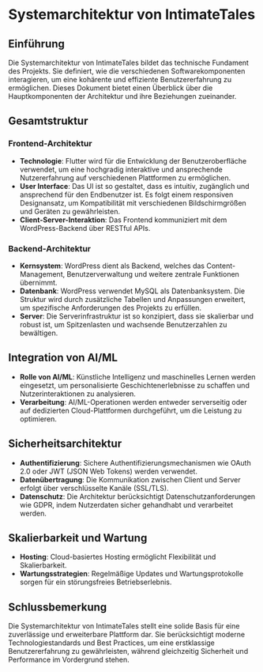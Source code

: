# Systemarchitektur von IntimateTales

## Einführung

Die Systemarchitektur von IntimateTales bildet das technische Fundament des Projekts. Sie definiert, wie die verschiedenen Softwarekomponenten interagieren, um eine kohärente und effiziente Benutzererfahrung zu ermöglichen. Dieses Dokument bietet einen Überblick über die Hauptkomponenten der Architektur und ihre Beziehungen zueinander.

## Gesamtstruktur

### Frontend-Architektur

- **Technologie**: Flutter wird für die Entwicklung der Benutzeroberfläche verwendet, um eine hochgradig interaktive und ansprechende Nutzererfahrung auf verschiedenen Plattformen zu ermöglichen.
- **User Interface**: Das UI ist so gestaltet, dass es intuitiv, zugänglich und ansprechend für den Endbenutzer ist. Es folgt einem responsiven Designansatz, um Kompatibilität mit verschiedenen Bildschirmgrößen und Geräten zu gewährleisten.
- **Client-Server-Interaktion**: Das Frontend kommuniziert mit dem WordPress-Backend über RESTful APIs.

### Backend-Architektur

- **Kernsystem**: WordPress dient als Backend, welches das Content-Management, Benutzerverwaltung und weitere zentrale Funktionen übernimmt.
- **Datenbank**: WordPress verwendet MySQL als Datenbanksystem. Die Struktur wird durch zusätzliche Tabellen und Anpassungen erweitert, um spezifische Anforderungen des Projekts zu erfüllen.
- **Server**: Die Serverinfrastruktur ist so konzipiert, dass sie skalierbar und robust ist, um Spitzenlasten und wachsende Benutzerzahlen zu bewältigen.

## Integration von AI/ML

- **Rolle von AI/ML**: Künstliche Intelligenz und maschinelles Lernen werden eingesetzt, um personalisierte Geschichtenerlebnisse zu schaffen und Nutzerinteraktionen zu analysieren.
- **Verarbeitung**: AI/ML-Operationen werden entweder serverseitig oder auf dedizierten Cloud-Plattformen durchgeführt, um die Leistung zu optimieren.

## Sicherheitsarchitektur

- **Authentifizierung**: Sichere Authentifizierungsmechanismen wie OAuth 2.0 oder JWT (JSON Web Tokens) werden verwendet.
- **Datenübertragung**: Die Kommunikation zwischen Client und Server erfolgt über verschlüsselte Kanäle (SSL/TLS).
- **Datenschutz**: Die Architektur berücksichtigt Datenschutzanforderungen wie GDPR, indem Nutzerdaten sicher gehandhabt und verarbeitet werden.

## Skalierbarkeit und Wartung

- **Hosting**: Cloud-basiertes Hosting ermöglicht Flexibilität und Skalierbarkeit.
- **Wartungsstrategien**: Regelmäßige Updates und Wartungsprotokolle sorgen für ein störungsfreies Betriebserlebnis.

## Schlussbemerkung

Die Systemarchitektur von IntimateTales stellt eine solide Basis für eine zuverlässige und erweiterbare Plattform dar. Sie berücksichtigt moderne Technologiestandards und Best Practices, um eine erstklassige Benutzererfahrung zu gewährleisten, während gleichzeitig Sicherheit und Performance im Vordergrund stehen.